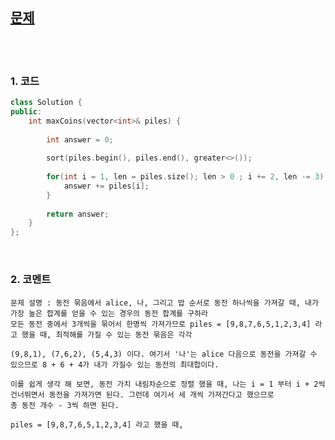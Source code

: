 [문제](https://leetcode.com/problems/maximum-number-of-coins-you-can-get/)
---------------

<br>
<br>

### 1. 코드

```cpp
class Solution {
public:
    int maxCoins(vector<int>& piles) {
        
        int answer = 0;
        
        sort(piles.begin(), piles.end(), greater<>());
        
        for(int i = 1, len = piles.size(); len > 0 ; i += 2, len -= 3) {
            answer += piles[i];
        }
        
        return answer;
    }
};
```

<br>

### 2. 코멘트
  
    문제 설명 : 동전 묶음에서 alice, 나, 그리고 밥 순서로 동전 하나씩을 가져갈 때, 내가 가장 높은 합계를 얻을 수 있는 경우의 동전 합계를 구하라 
    모든 동전 중에서 3개씩을 묶어서 한명씩 가져가므로 piles = [9,8,7,6,5,1,2,3,4] 라고 했을 때, 최적해를 가질 수 있는 동전 묶음은 각각 
    
    (9,8,1), (7,6,2), (5,4,3) 이다. 여기서 '나'는 alice 다음으로 동전을 가져갈 수 있으므로 8 + 6 + 4가 내가 가질수 있는 동전의 최대합이다. 
    
    이를 쉽게 생각 해 보면, 동전 가치 내림차순으로 정렬 했을 때, 나는 i = 1 부터 i + 2씩 건너뛰면서 동전을 가져가면 된다. 그런데 여기서 세 개씩 가져간다고 했으므로 
    총 동전 개수 - 3씩 하면 된다. 
    
    piles = [9,8,7,6,5,1,2,3,4] 라고 했을 때,
